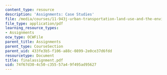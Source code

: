 ```yaml
---
content_type: resource
description: 'Assignments: Case Studies'
file: /media/courses/11-943j-urban-transportation-land-use-and-the-environment-spring-2002/74f67d304c50c35557a49f495ad95627_finalassignment.pdf
file_type: application/pdf
learning_resource_types:
- Assignments
ocw_type: OCWFile
parent_title: Assignments
parent_type: CourseSection
parent_uid: 433fe3b5-f106-a88c-0899-2e0ce37d6fdd
resourcetype: Document
title: finalassignment.pdf
uid: 74f67d30-4c50-c355-57a4-9f495ad95627
---
```

